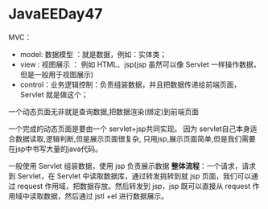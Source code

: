 # JavaEEDay47


MVC：
- model: 数据模型 ：就是数据，例如：实体类；
- view : 视图展示 ： 例如 HTML、jsp(jsp 虽然可以像 Servlet 一样操作数据，但是一般用于视图展示)
- control：业务逻辑控制：负责组装数据，并且把数据传递给前端页面，Servlet 就是做这个；

一个动态页面无非就是查询数据,把数据渲染(绑定)到前端页面

一个完成的动态页面是要由一个 servlet+jsp共同实现。
因为 servlet自己本身适合数据读取,逻辑判断,但是展示页面很复杂,
只用jsp,展示页面简单,但是我们需要在jsp中书写大量的java代码。

一般使用 Servlet 组装数据，使用 jsp 负责展示数据
**整体流程**：一个请求，请求到 Servlet，在 Servlet 中读取数据库，通过转发挑转到就 jsp 页面，我们可以通过 request 作用域，把数据存放。然后转发到 jsp，jsp 既可以直接从 request 作用域中读取数据，然后通过 jstl +el 进行数据展示。



